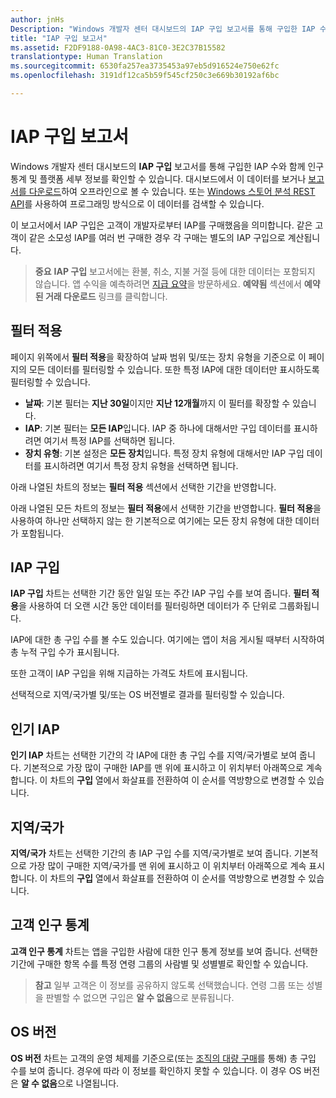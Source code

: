 ```yaml
---
author: jnHs
Description: "Windows 개발자 센터 대시보드의 IAP 구입 보고서를 통해 구입한 IAP 수와 함께 인구 통계 및 플랫폼 세부 정보를 확인할 수 있습니다."
title: "IAP 구입 보고서"
ms.assetid: F2DF9188-0A98-4AC3-81C0-3E2C37B15582
translationtype: Human Translation
ms.sourcegitcommit: 6530fa257ea3735453a97eb5d916524e750e62fc
ms.openlocfilehash: 3191df12ca5b59f545cf250c3e669b30192af6bc

---
```


# IAP 구입 보고서


Windows 개발자 센터 대시보드의 **IAP 구입** 보고서를 통해 구입한 IAP 수와 함께 인구 통계 및 플랫폼 세부 정보를 확인할 수 있습니다. 대시보드에서 이 데이터를 보거나 [보고서를 다운로드](download-analytic-reports.md)하여 오프라인으로 볼 수 있습니다. 또는 [Windows 스토어 분석 REST API](../monetize/access-analytics-data-using-windows-store-services.md)를 사용하여 프로그래밍 방식으로 이 데이터를 검색할 수 있습니다.

이 보고서에서 IAP 구입은 고객이 개발자로부터 IAP를 구매했음을 의미합니다. 같은 고객이 같은 소모성 IAP를 여러 번 구매한 경우 각 구매는 별도의 IAP 구입으로 계산됩니다.

> **중요** **IAP 구입** 보고서에는 환불, 취소, 지불 거절 등에 대한 데이터는 포함되지 않습니다. 앱 수익을 예측하려면 [지급 요약](payout-summary.md)을 방문하세요. **예약됨** 섹션에서 **예약된 거래 다운로드** 링크를 클릭합니다.

## 필터 적용


페이지 위쪽에서 **필터 적용**을 확장하여 날짜 범위 및/또는 장치 유형을 기준으로 이 페이지의 모든 데이터를 필터링할 수 있습니다. 또한 특정 IAP에 대한 데이터만 표시하도록 필터링할 수 있습니다.

-   **날짜**: 기본 필터는 **지난 30일**이지만 **지난 12개월**까지 이 필터를 확장할 수 있습니다.
-   **IAP**: 기본 필터는 **모든 IAP**입니다. IAP 중 하나에 대해서만 구입 데이터를 표시하려면 여기서 특정 IAP를 선택하면 됩니다.
-   **장치 유형**: 기본 설정은 **모든 장치**입니다. 특정 장치 유형에 대해서만 IAP 구입 데이터를 표시하려면 여기서 특정 장치 유형을 선택하면 됩니다.

아래 나열된 차트의 정보는 **필터 적용** 섹션에서 선택한 기간을 반영합니다.

아래 나열된 모든 차트의 정보는 **필터 적용**에서 선택한 기간을 반영합니다. **필터 적용**을 사용하여 하나만 선택하지 않는 한 기본적으로 여기에는 모든 장치 유형에 대한 데이터가 포함됩니다.

## IAP 구입


**IAP 구입** 차트는 선택한 기간 동안 일일 또는 주간 IAP 구입 수를 보여 줍니다. **필터 적용**을 사용하여 더 오랜 시간 동안 데이터를 필터링하면 데이터가 주 단위로 그룹화됩니다.

IAP에 대한 총 구입 수를 볼 수도 있습니다. 여기에는 앱이 처음 게시될 때부터 시작하여 총 누적 구입 수가 표시됩니다.

또한 고객이 IAP 구입을 위해 지급하는 가격도 차트에 표시됩니다.

선택적으로 지역/국가별 및/또는 OS 버전별로 결과를 필터링할 수 있습니다.

## 인기 IAP


**인기 IAP** 차트는 선택한 기간의 각 IAP에 대한 총 구입 수를 지역/국가별로 보여 줍니다. 기본적으로 가장 많이 구매한 IAP를 맨 위에 표시하고 이 위치부터 아래쪽으로 계속합니다. 이 차트의 **구입** 열에서 화살표를 전환하여 이 순서를 역방향으로 변경할 수 있습니다.

## 지역/국가


**지역/국가** 차트는 선택한 기간의 총 IAP 구입 수를 지역/국가별로 보여 줍니다. 기본적으로 가장 많이 구매한 지역/국가를 맨 위에 표시하고 이 위치부터 아래쪽으로 계속 표시합니다. 이 차트의 **구입** 열에서 화살표를 전환하여 이 순서를 역방향으로 변경할 수 있습니다.

## 고객 인구 통계


**고객 인구 통계** 차트는 앱을 구입한 사람에 대한 인구 통계 정보를 보여 줍니다. 선택한 기간에 구매한 항목 수를 특정 연령 그룹의 사람별 및 성별별로 확인할 수 있습니다.

> **참고** 일부 고객은 이 정보를 공유하지 않도록 선택했습니다. 연령 그룹 또는 성별을 판별할 수 없으면 구입은 **알 수 없음**으로 분류됩니다.

## OS 버전


**OS 버전** 차트는 고객의 운영 체제를 기준으로(또는 [조직의 대량 구매](organizational-licensing.md)를 통해) 총 구입 수를 보여 줍니다. 경우에 따라 이 정보를 확인하지 못할 수 있습니다. 이 경우 OS 버전은 **알 수 없음**으로 나열됩니다.

 

 



<!--HONumber=Jun16_HO4-->



